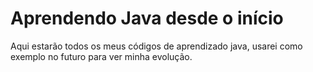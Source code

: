 # Aprendendo Java desde o início

Aqui estarão todos os meus códigos de aprendizado java, usarei como exemplo no futuro para ver minha evolução.
